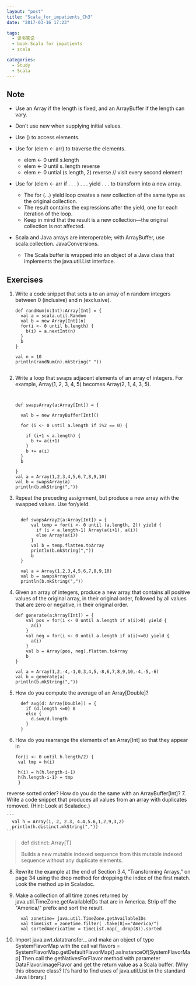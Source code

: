 ```yaml
---
layout: "post"
title: "Scala_for_impatients_Ch3"
date: "2017-03-16 17:23"

tags:
  - 读书笔记
  - book:Scala for impatients
  - scala

categories:
  - Study
  - Scala
---
```


## Note

- Use an Array if the length is fixed, and an ArrayBuffer if the length can vary.
- Don’t use new when supplying initial values.
- Use () to access elements.
- Use for (elem <- arr) to traverse the elements.
    - elem <- 0 until s.length
    - elem <- 0 until s. length reverse
    - elem <- 0 untial (s.length, 2) reverse // visit every second element


- Use for (elem <- arr if . . . ) . . . yield . . . to transform into a new array.
    - The for (...) yield loop creates a new collection of the same type as the original collection.
    - The result contains the expressions after the yield, one for each iteration of the loop.
    - Keep in mind that the result is a new collection—the original collection is not affected.
- Scala and Java arrays are interoperable; with ArrayBuffer, use scala.collection. JavaConversions.
    - The Scala buffer is wrapped into an object of a Java class that implements the java.util.List interface.

<!--more-->
## Exercises
1. Write a code snippet that sets a to an array of n random integers between 0 (inclusive) and n (exclusive).


    ```
    def randNum(n:Int):Array[Int] = {
      val a = scala.util.Random
      val b = new Array[Int](n)
      for(i <- 0 until b.length) {
        b(i) = a.nextInt(n)
      }
      b
    }

    val n = 10
    println(randNum(n).mkString(" "))


    ```
2. Write a loop that swaps adjacent elements of an array of integers. For example, Array(1, 2, 3, 4, 5) becomes Array(2, 1, 4, 3, 5).


    ```


    def swapsArray(a:Array[Int]) = {

      val b = new ArrayBuffer[Int]()

      for (i <- 0 until a.length if i%2 == 0) {

        if (i+1 < a.length) {
          b += a(i+1)
        }
        b += a(i)
      }
      b

    }
    val a = Array(1,2,3,4,5,6,7,8,9,10)
    val b = swapsArray(a)
    println(b.mkString(","))
    ```

3. Repeat the preceding assignment, but produce a new array with the swapped values. Use for/yield.

    ```

      def swapsArray2(a:Array[Int]) = {
          val temp = for(i <- 0 until (a.length, 2)) yield {
            if (i < a.length-1) Array(a(i+1), a(i))
            else Array(a(i))
          }
          val b = temp.flatten.toArray
          println(b.mkString(","))
          b
      }

      val a = Array(1,2,3,4,5,6,7,8,9,10)
      val b = swapsArray(a)
      println(b.mkString(","))
    ```
4. Given an array of integers, produce a new array that contains all positive values of the original array, in their original order, followed by all values that are zero or negative, in their original order.


    ```
    def generate(a:Array[Int]) = {
        val pos = for(i <- 0 until a.length if a(i)>0) yield {
          a(i)
        }
        val neg = for(i <- 0 until a.length if a(i)<=0) yield {
          a(i)
        }
        val b = Array(pos, neg).flatten.toArray
        b
    }

    val a = Array(1,2,-4,-1,0,3,4,5,-8,6,7,8,9,10,-4,-5,-6)
    val b = generate(a)
    println(b.mkString(","))

    ```
5. How do you compute the average of an Array[Double]?


    ```
      def avg(d: Array[Double]) = {
        if (d.length <=0) 0
        else {
          d.sum/d.length
        }
      }
    ```
6. How do you rearrange the elements of an Array[Int] so that they appear in


    ```
    for(i <- 0 until h.length/2) {
     val tmp = h(i)

     h(i) = h(h.length-i-1)
     h(h.length-i-1) = tmp
     }
    ```
reverse sorted order? How do you do the same with an ArrayBuffer[Int]?
7. Write a code snippet that produces all values from an array with duplicates
removed. (Hint: Look at Scaladoc.)

    ```
      val h = Array(1, 2, 2.3, 4.4,5.6,1,2,9,3,2)
      println(h.distinct.mkString(","))
    ```


> def distinct: Array[T]
>
> Builds a new mutable indexed sequence from this mutable indexed sequence without any duplicate elements.






8. Rewrite the example at the end of Section 3.4, “Transforming Arrays,” on page 34 using the drop method for dropping the index of the first match. Look the method up in Scaladoc.


9. Make a collection of all time zones returned by java.util.TimeZone.getAvailableIDs that are in America. Strip off the "America/" prefix and sort the result.


      ```
        val zonetime= java.util.TimeZone.getAvailableIDs
        val timeList = zonetime.filter(_.take(8)=="America/")
        val sortedAmericaTime = timeList.map(_.drop(8)).sorted

      ```
10. Import java.awt.datatransfer._ and make an object of type SystemFlavorMap with the call
val flavors = SystemFlavorMap.getDefaultFlavorMap().asInstanceOf[SystemFlavorMap]
Then call the getNativesForFlavor method with parameter DataFlavor.imageFlavor and get the return value as a Scala buffer. (Why this obscure class? It’s hard to find uses of java.util.List in the standard Java library.)
